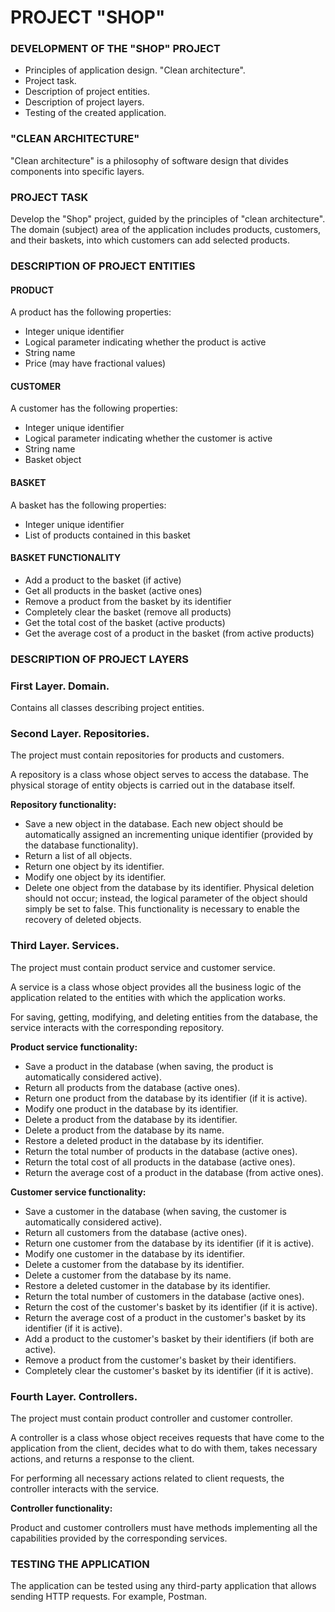 # PROJECT "SHOP"

### DEVELOPMENT OF THE "SHOP" PROJECT

- Principles of application design. "Clean architecture".
- Project task.
- Description of project entities.
- Description of project layers.
- Testing of the created application.

### "CLEAN ARCHITECTURE"

"Clean architecture" is a philosophy of software design that divides components into specific layers.

### PROJECT TASK

Develop the "Shop" project, guided by the principles of "clean architecture".
The domain (subject) area of the application includes products, customers, and their baskets, into which customers can add selected products.

### DESCRIPTION OF PROJECT ENTITIES

#### PRODUCT

A product has the following properties:
- Integer unique identifier
- Logical parameter indicating whether the product is active
- String name
- Price (may have fractional values)

#### CUSTOMER

A customer has the following properties:
- Integer unique identifier
- Logical parameter indicating whether the customer is active
- String name
- Basket object

#### BASKET

A basket has the following properties:
- Integer unique identifier
- List of products contained in this basket

#### BASKET FUNCTIONALITY

- Add a product to the basket (if active)
- Get all products in the basket (active ones)
- Remove a product from the basket by its identifier
- Completely clear the basket (remove all products)
- Get the total cost of the basket (active products)
- Get the average cost of a product in the basket (from active products)

### DESCRIPTION OF PROJECT LAYERS

### First Layer. Domain.

Contains all classes describing project entities.

### Second Layer. Repositories.

The project must contain repositories for products and customers.

A repository is a class whose object serves to access the database. The physical storage of entity objects is carried out in the database itself.

**Repository functionality:**

- Save a new object in the database. Each new object should be automatically assigned an incrementing unique identifier (provided by the database functionality).
- Return a list of all objects.
- Return one object by its identifier.
- Modify one object by its identifier.
- Delete one object from the database by its identifier. Physical deletion should not occur; instead, the logical parameter of the object should simply be set to false. This functionality is necessary to enable the recovery of deleted objects.

### Third Layer. Services.

The project must contain product service and customer service.

A service is a class whose object provides all the business logic of the application related to the entities with which the application works.

For saving, getting, modifying, and deleting entities from the database, the service interacts with the corresponding repository.

**Product service functionality:**

- Save a product in the database (when saving, the product is automatically considered active).
- Return all products from the database (active ones).
- Return one product from the database by its identifier (if it is active).
- Modify one product in the database by its identifier.
- Delete a product from the database by its identifier.
- Delete a product from the database by its name.
- Restore a deleted product in the database by its identifier.
- Return the total number of products in the database (active ones).
- Return the total cost of all products in the database (active ones).
- Return the average cost of a product in the database (from active ones).

**Customer service functionality:**

- Save a customer in the database (when saving, the customer is automatically considered active).
- Return all customers from the database (active ones).
- Return one customer from the database by its identifier (if it is active).
- Modify one customer in the database by its identifier.
- Delete a customer from the database by its identifier.
- Delete a customer from the database by its name.
- Restore a deleted customer in the database by its identifier.
- Return the total number of customers in the database (active ones).
- Return the cost of the customer's basket by its identifier (if it is active).
- Return the average cost of a product in the customer's basket by its identifier (if it is active).
- Add a product to the customer's basket by their identifiers (if both are active).
- Remove a product from the customer's basket by their identifiers.
- Completely clear the customer's basket by its identifier (if it is active).

### Fourth Layer. Controllers.

The project must contain product controller and customer controller.

A controller is a class whose object receives requests that have come to the application from the client, decides what to do with them, takes necessary actions, and returns a response to the client.

For performing all necessary actions related to client requests, the controller interacts with the service.

**Controller functionality:**

Product and customer controllers must have methods implementing all the capabilities provided by the corresponding services.

### TESTING THE APPLICATION

The application can be tested using any third-party application that allows sending HTTP requests. For example, Postman.
